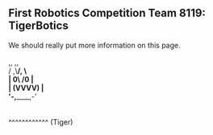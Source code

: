 ## First Robotics Competition Team 8119: TigerBotics
We should really put more information on this page.
<br><br>
     ,,    ,,<br>
    / ,\\__/, \\<br>
   \|  0\\  /0  \|<br>
   \|  (VVVV)  \|<br>
   '-,______,-'<br>
<br>
<br>
   ^^^^^^^^^^^^
      (Tiger)

<!-- just put more stuff here -->

